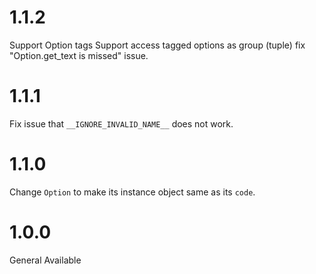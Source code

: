 
# 1.1.2

Support Option tags 
Support access tagged options as group (tuple)
fix "Option.get_text is missed" issue.

# 1.1.1

Fix issue that `__IGNORE_INVALID_NAME__` does not work.

# 1.1.0

Change `Option` to make its instance object same as its `code`. 

# 1.0.0

General Available